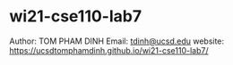 # wi21-cse110-lab7
Author: TOM PHAM DINH
Email: tdinh@ucsd.edu
website: https://ucsdtomphamdinh.github.io/wi21-cse110-lab7/